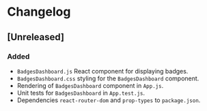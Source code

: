 # Changelog

## [Unreleased]

### Added
- `BadgesDashboard.js` React component for displaying badges.
- `BadgesDashboard.css` styling for the `BadgesDashboard` component.
- Rendering of `BadgesDashboard` component in `App.js`.
- Unit tests for `BadgesDashboard` in `App.test.js`.
- Dependencies `react-router-dom` and `prop-types` to `package.json`.
